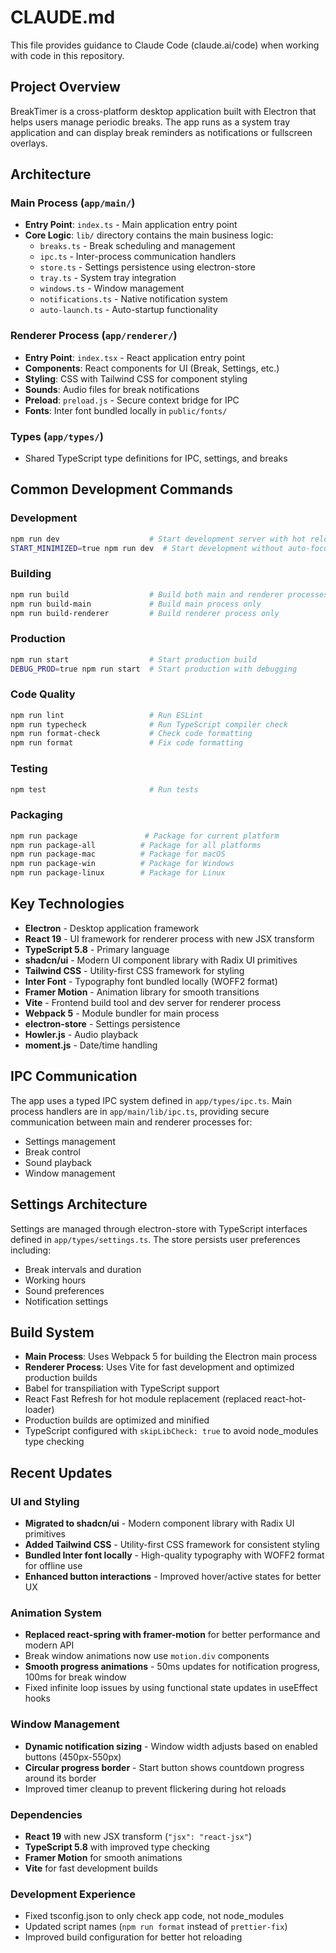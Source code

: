 # CLAUDE.md

This file provides guidance to Claude Code (claude.ai/code) when working with code in this repository.

## Project Overview

BreakTimer is a cross-platform desktop application built with Electron that helps users manage periodic breaks. The app runs as a system tray application and can display break reminders as notifications or fullscreen overlays.

## Architecture

### Main Process (`app/main/`)

- **Entry Point**: `index.ts` - Main application entry point
- **Core Logic**: `lib/` directory contains the main business logic:
  - `breaks.ts` - Break scheduling and management
  - `ipc.ts` - Inter-process communication handlers
  - `store.ts` - Settings persistence using electron-store
  - `tray.ts` - System tray integration
  - `windows.ts` - Window management
  - `notifications.ts` - Native notification system
  - `auto-launch.ts` - Auto-startup functionality

### Renderer Process (`app/renderer/`)

- **Entry Point**: `index.tsx` - React application entry point
- **Components**: React components for UI (Break, Settings, etc.)
- **Styling**: CSS with Tailwind CSS for component styling
- **Sounds**: Audio files for break notifications
- **Preload**: `preload.js` - Secure context bridge for IPC
- **Fonts**: Inter font bundled locally in `public/fonts/`

### Types (`app/types/`)

- Shared TypeScript type definitions for IPC, settings, and breaks

## Common Development Commands

### Development

```bash
npm run dev                    # Start development server with hot reload
START_MINIMIZED=true npm run dev  # Start development without auto-focus
```

### Building

```bash
npm run build                  # Build both main and renderer processes
npm run build-main             # Build main process only
npm run build-renderer         # Build renderer process only
```

### Production

```bash
npm run start                  # Start production build
DEBUG_PROD=true npm run start  # Start production with debugging
```

### Code Quality

```bash
npm run lint                   # Run ESLint
npm run typecheck              # Run TypeScript compiler check
npm run format-check           # Check code formatting
npm run format                 # Fix code formatting
```

### Testing

```bash
npm test                       # Run tests
```

### Packaging

```bash
npm run package               # Package for current platform
npm run package-all          # Package for all platforms
npm run package-mac          # Package for macOS
npm run package-win          # Package for Windows
npm run package-linux        # Package for Linux
```

## Key Technologies

- **Electron** - Desktop application framework
- **React 19** - UI framework for renderer process with new JSX transform
- **TypeScript 5.8** - Primary language
- **shadcn/ui** - Modern UI component library with Radix UI primitives
- **Tailwind CSS** - Utility-first CSS framework for styling
- **Inter Font** - Typography font bundled locally (WOFF2 format)
- **Framer Motion** - Animation library for smooth transitions
- **Vite** - Frontend build tool and dev server for renderer process
- **Webpack 5** - Module bundler for main process
- **electron-store** - Settings persistence
- **Howler.js** - Audio playback
- **moment.js** - Date/time handling

## IPC Communication

The app uses a typed IPC system defined in `app/types/ipc.ts`. Main process handlers are in `app/main/lib/ipc.ts`, providing secure communication between main and renderer processes for:

- Settings management
- Break control
- Sound playback
- Window management

## Settings Architecture

Settings are managed through electron-store with TypeScript interfaces defined in `app/types/settings.ts`. The store persists user preferences including:

- Break intervals and duration
- Working hours
- Sound preferences
- Notification settings

## Build System

- **Main Process**: Uses Webpack 5 for building the Electron main process
- **Renderer Process**: Uses Vite for fast development and optimized production builds
- Babel for transpiliation with TypeScript support
- React Fast Refresh for hot module replacement (replaced react-hot-loader)
- Production builds are optimized and minified
- TypeScript configured with `skipLibCheck: true` to avoid node_modules type checking

## Recent Updates

### UI and Styling

- **Migrated to shadcn/ui** - Modern component library with Radix UI primitives
- **Added Tailwind CSS** - Utility-first CSS framework for consistent styling
- **Bundled Inter font locally** - High-quality typography with WOFF2 format for offline use
- **Enhanced button interactions** - Improved hover/active states for better UX

### Animation System

- **Replaced react-spring with framer-motion** for better performance and modern API
- Break window animations now use `motion.div` components
- **Smooth progress animations** - 50ms updates for notification progress, 100ms for break window
- Fixed infinite loop issues by using functional state updates in useEffect hooks

### Window Management

- **Dynamic notification sizing** - Window width adjusts based on enabled buttons (450px-550px)
- **Circular progress border** - Start button shows countdown progress around its border
- Improved timer cleanup to prevent flickering during hot reloads

### Dependencies

- **React 19** with new JSX transform (`"jsx": "react-jsx"`)
- **TypeScript 5.8** with improved type checking
- **Framer Motion** for smooth animations
- **Vite** for fast development builds

### Development Experience

- Fixed tsconfig.json to only check app code, not node_modules
- Updated script names (`npm run format` instead of `prettier-fix`)
- Improved build configuration for better hot reloading
